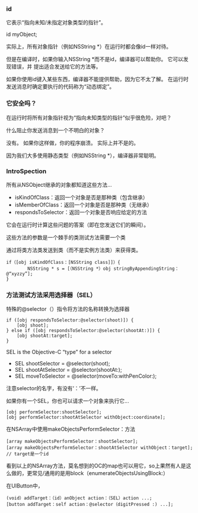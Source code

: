 ### id

它表示“指向未知/未指定对象类型的指针”。

id myObject;

实际上，所有对象指针（例如NSString *）在运行时都会像id一样对待。

但是在编译时，如果你输入NSString *而不是id，编译器可以帮助你。 它可以发现错误，并
提出适合发送给它的方法等。

如果你使用id键入某些东西，编译器不能提供帮助，因为它不太了解。 在运行时发送消息时确定要执行的代码称为“动态绑定”。

### 它安全吗？

在运行时将所有对象指针视为“指向未知类型的指针”似乎很危险，对吧？

什么阻止你发送消息到一个不明白的对象？

没有。 如果你这样做，你的程序崩溃。 实际上并不是的。

因为我们大多使用静态类型（例如NSString *），编译器非常聪明。


### IntroSpection

所有从NSObject继承的对象都知道这些方法...

- isKindOfClass：返回一个对象是否是那种类（包含继承）
- isMemberOfClass：返回一个对象是否是那种类（无继承）
- respondsToSelector：返回一个对象是否响应给定的方法

它会在运行时计算这些问题的答案（即在您发送它们的瞬间）。

这些方法的参数是一个棘手的类测试方法需要一个类

通过将类方法类发送到类（而不是实例方法类）来获得类。 

```
if（[obj isKindOfClass：[NSString class]]）{
        NSString * s = [（NSString *）obj stringByAppendingString：@“xyzzy”];
}
```


### 方法测试方法采用选择器（SEL）

特殊的@selector（）指令将方法的名称转换为选择器

```
if ([obj respondsToSelector:@selector(shoot)]) {
    [obj shoot];
} else if ([obj respondsToSelector:@selector(shootAt:)]) {
    [obj shootAt:target];
}
```

SEL is the Objective-C “type” for a selector

- SEL shootSelector = @selector(shoot);
- SEL shootAtSelector = @selector(shootAt:);
- SEL moveToSelector = @selector(moveTo:withPenColor:);

注意selector的名字，有没有‘：’不一样。


如果你有一个SEL，你也可以请求一个对象来执行它...


```
[obj performSelector:shootSelector];[obj performSelector:shootAtSelector withObject:coordinate];
```

在NSArray中使用makeObjectsPerformSelector：方法

```
[array makeObjectsPerformSelector：shootSelector]; 
[array makeObjectsPerformSelector：shootAtSelector withObject：target]; // target是一个id
```

看到以上的NSArray方法，莫名想到的OC的map也可以用它，so上果然有人是这么做的，更常见/通用的是用block（enumerateObjectsUsingBlock:）


在UIButton中，

```
(void）addTarget：（id）anObject action：（SEL）action ...;
[button addTarget：self action：@selector（digitPressed :) ...];
```